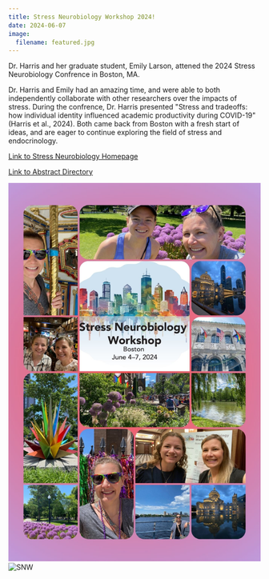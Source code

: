 ```yaml
---
title: Stress Neurobiology Workshop 2024!
date: 2024-06-07
image:
  filename: featured.jpg
---
```

Dr. Harris and her graduate student, Emily Larson, attened the 2024 Stress Neurobiology Confrence in Boston, MA.
<!--more-->

Dr. Harris and Emily had an amazing time, and were able to both independently collaborate with other researchers over the impacts of stress. During the confrence, Dr. Harris presented "Stress and tradeoffs: how individual identity influenced academic productivity during COVID-19" (Harris et al., 2024).  Both came back from Boston with a fresh start of ideas, and are eager to continue exploring the field of stress and endocrinology.

[Link to Stress Neurobiology Homepage](https://www.stress2024.com/)

[Link to Abstract Directory](https://docs.google.com/document/d/1YBes_J4gVYa3HKvws-6KeQSqHEU-e2xu0rGxlOvxNe0/edit)

![CVS](../Stress_Neuro/featured.jpg)
![SNW](https://images.squarespace-cdn.com/content/v1/63921ba43013422d088b1b66/bacc8baa-9fd5-4bc9-b174-d2f4d9886652/SNW+Logo.jpg?format=2500w)

